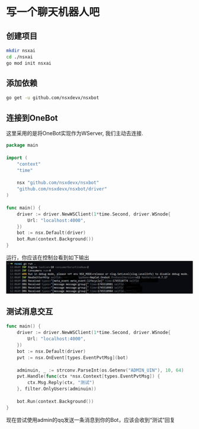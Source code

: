 # 写一个聊天机器人吧

## 创建项目
```bash
mkdir nsxai
cd ./nsxai
go mod init nsxai
```
## 添加依赖
```bash
go get -u github.com/nsxdevx/nsxbot
```
## 连接到OneBot
这里采用的是将OneBot实现作为WServer, 我们主动去连接.
```go
package main

import (
	"context"
	"time"

	nsx "github.com/nsxdevx/nsxbot"
	"github.com/nsxdevx/nsxbot/driver"
)

func main() {
	driver := driver.NewWSClient(1*time.Second, driver.WSnode{
		Url: "localhost:4000",
	})
	bot := nsx.Default(driver)
	bot.Run(context.Background())
}
```
运行，你应该在控制台看到如下输出
![](../images/code1.png)
## 测试消息交互
```go
func main() {
	driver := driver.NewWSClient(1*time.Second, driver.WSnode{
		Url: "localhost:4000",
	})
	bot := nsx.Default(driver)
	pvt := nsx.OnEvent[types.EventPvtMsg](bot)

	adminuin, _ := strconv.ParseInt(os.Getenv("ADMIN_UIN"), 10, 64)
	pvt.Handle(func(ctx *nsx.Context[types.EventPvtMsg]) {
		ctx.Msg.Reply(ctx, "测试")
	}, filter.OnlyUsers(adminuin))

	bot.Run(context.Background())
}
```
现在尝试使用admin的qq发送一条消息到你的Bot，应该会收到“测试”回复